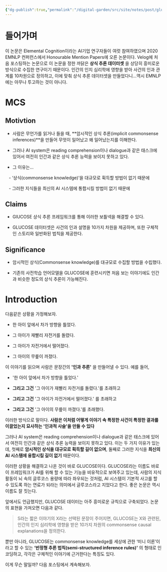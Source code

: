 ```yaml
---
{"dg-publish":true,"permalink":"/digital-garden/src/site/notes/post/glucose/","dgHomeLink":true,"dgPassFrontmatter":false}
---
```



# 들어가며

이 논문은 Elemental Cognition이라는 AI기업 연구자들이 여럿 참여하였으며 2020 EMNLP 컨퍼런스에서 Honourable Mention Papers에 오른 논문이다. Velog에 처음 포스팅하는 논문으로 이 논문을 정한 까닭은 **상식 추론 데이터셋** 을 상당히 흥미로운 방식으로 수집한 연구이기 때문이다. 인간의 인지 심리학에 영향을 받아 사건의 인과 관계를 10차원으로 정의하고, 이에 맞춰 상식 추론 데이터셋을 만들었다니...역시 EMNLP에는 아무나 투고하는 것이 아니다.

  

# MCS

  

## Motivtion

  

- 사람은 무언가를 읽거나 들을 때, **암시적인 상식 추론(implicit commonsense inferences)**을 만들어 무엇이 일어났고 왜 일어났는지를 이해한다.

- 그러나 AI system은 reading comprehension이나 dialogue과 같은 태스크에 있어서 여전히 인간과 같은 상식 추론 능력을 보이지 못하고 있다.

- 그 이유는...

   - ‘상식(commonsense knowledge)’을 대규모로 휙득할 방법이 없기 때문에

   - 그러한 지식들을 최신의 AI 시스템에 통합시킬 방법이 없기 때문에

  

## Claims

  

- GlUCOSE 상식 추론 프레임워크를 통해 이러한 보틀넥을 해결할 수 있다.

- GLUCOSE 데이터셋은 사건의 인과 설명을 10가지 차원을 제공하며, 또한 구체적인 스토리와 일반화된 법칙을 제공한다.

  

## Significance

  

- 암시적인 상식(Commonsense knowledge)를 대규모로 수집할 방법을 수립했다.

- 기존의 사전학습 언어모델을 GLUCOSE에 훈련시키면 처음 보는 이야기에도 인간과 비슷한 정도의 상식 추론이 가능해진다.

  

# Introduction

다음같은 상황을 가정해보자.

  

- 한 아이 앞에서 차가 방향을 틀었다.

- 그 아이가 재빨리 자전거를 돌렸다.

- 그 아이가 자전거에서 떨어졌다.

- 그 아이의 무릎이 까졌다.

  

이 이야기를 읽으며 사람은 문장간의 **'인과 추론'** 을 만들어낼 수 있다. 예를 들어,

  

- '한 아이 앞에서 차가 방향을 틀었다.'

- **그리고 그건** '그 아이가 재빨리 자전거를 돌렸다.'를 초래하고

- **그리고 그건** '그 아이가 자전거에서 떨어졌다.' 를 초래하고

- **그리고 그건** '그 아이의 무릎이 까졌다.'를 초래했다.

  

이러한 방식으로 말이다. **사람은 이처럼 어떻게 이야기 속 특정한 사건이 특정한 결과를 이끌었는지 묘사하는 '인과적 사슬'을 만들 수 있다**

  

그러나 AI system은 reading comprehension이나 dialogue과 같은 태스크에 있어서 여전히 인간과 같은 상식 추론 능력을 보이지 못하고 있다. 이는 두 가지 이유가 있는데, 첫째로 **암시적인 상식을 대규모로 획득할 길이 없으며**, 둘째로 그러한 지식을 **최신의 AI 시스템에 융합시킬 길이 없기** 때문이다.

  

이러한 상황을 해결하고 나온 것이 바로 GLUCOSE이다. GLUCOSE라는 이름도 바로 이 프레임워크가 AI를 위해 할 수 있는 기능을 비유적으로 보여주고 있는데, 사람의 지식 활동이 뇌 속의 글루코스 용량에 따라 좌우되는 것처럼, AI 시스템이 기본적 사고를 할 수 있도록 하는 연료가 되라는 의미에서 글루코스라고 지었다고 한다. 좋은 논문은 역시 이름도 잘 짓는다.

  

앞에서도 언급했지만, GLUCOSE 데이터는 아주 흥미로운 규칙으로 구축되었다. 논문의 표현을 가져오면 다음과 같다.

  

> S라는 짧은 이야기의 X라는 선택된 문장이 주어지면, GLUCOSE는 X와 관련된, 인간의 인지 심리학에 영향을 받은 10가지 차원의 commonsense causal explanations을 정의한다.

  

뿐만 아니라, GLUCOSE는 commonsense knowledge를 세상에 관한 ‘미니 이론’이라고 할 수 있는 **‘반정형 추론 법칙(semi-structured inference rules)'** 의 형태로 인코딩하고, 각각은 구체적인 이야기에 근거한다는 특징도 있다.

  

이게 무슨 말일까? 다음 포스팅에서 계속해보자.